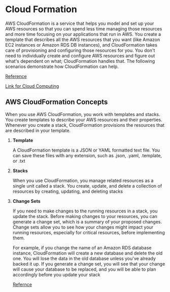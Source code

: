 # **Cloud Formation**
AWS CloudFormation is a service that helps you model and set up your AWS resources so that you can spend less time managing those resources and more time focusing on your applications that run in AWS. You create a template that describes all the AWS resources that you want (like Amazon EC2 instances or Amazon RDS DB instances), and CloudFormation takes care of provisioning and configuring those resources for you. You don't need to individually create and configure AWS resources and figure out what's dependent on what; CloudFormation handles that. The following scenarios demonstrate how CloudFormation can help.

[Reference](https://docs.aws.amazon.com/AWSCloudFormation/latest/UserGuide/Welcome.html)

[Link for Cloud Computing](https://www.youtube.com/watch?v=0Sh9OySCyb4)

## **AWS CloudFormation Concepts**
When you use AWS CloudFormation, you work with templates and stacks. You create templates to describe your AWS resources and their properties. Whenever you create a stack, CloudFormation provisions the resources that are described in your template.
1. **Template**
   
   A CloudFormation template is a JSON or YAML formatted text file. You can save these files with any extension, such as .json, .yaml, .template, or .txt
2. **Stacks**
   
   When you use CloudFormation, you manage related resources as a single unit called a stack. You create, update, and delete a collection of resources by creating, updating, and deleting stacks
   
3. **Change Sets**
   
   If you need to make changes to the running resources in a stack, you update the stack. Before making changes to your resources, you can generate a change set, which is a summary of your proposed changes. Change sets allow you to see how your changes might impact your running resources, especially for critical resources, before implementing them.

   For example, if you change the name of an Amazon RDS database instance, CloudFormation will create a new database and delete the old one. You will lose the data in the old database unless you've already backed it up. If you generate a change set, you will see that your change will cause your database to be replaced, and you will be able to plan accordingly before you update your stack

   [Refernce](https://docs.aws.amazon.com/AWSCloudFormation/latest/UserGuide/cfn-whatis-concepts.html#cfn-concepts-templates)
   
   
